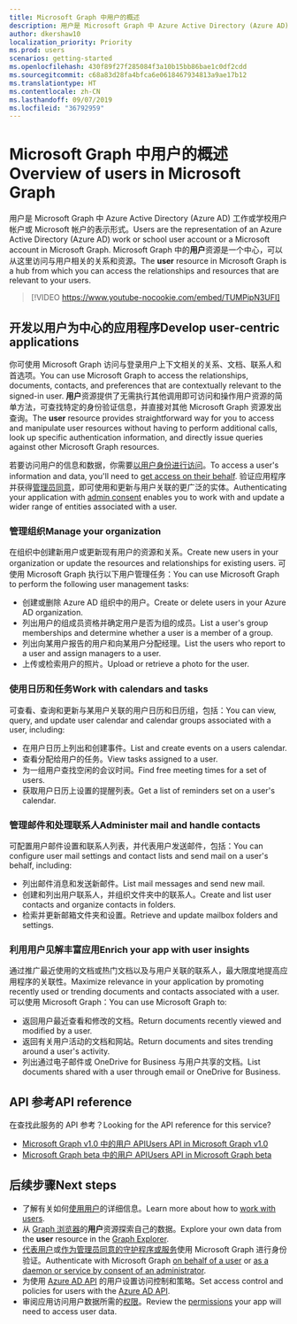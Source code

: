 ```yaml
---
title: Microsoft Graph 中用户的概述
description: 用户是 Microsoft Graph 中 Azure Active Directory (Azure AD) 工作或学校用户帐户或 Microsoft 帐户的表示形式。 Microsoft Graph 中的**用户**资源是一个中心，可以从这里访问与用户相关的关系和资源。
author: dkershaw10
localization_priority: Priority
ms.prod: users
scenarios: getting-started
ms.openlocfilehash: 430f89f27f285084f3a10b15bb86bae1c0df2cdd
ms.sourcegitcommit: c68a83d28fa4bfca6e0618467934813a9ae17b12
ms.translationtype: HT
ms.contentlocale: zh-CN
ms.lasthandoff: 09/07/2019
ms.locfileid: "36792959"
---
```

# <a name="overview-of-users-in-microsoft-graph"></a><span data-ttu-id="4429b-104">Microsoft Graph 中用户的概述</span><span class="sxs-lookup"><span data-stu-id="4429b-104">Overview of users in Microsoft Graph</span></span>

<span data-ttu-id="4429b-105">用户是 Microsoft Graph 中 Azure Active Directory (Azure AD) 工作或学校用户帐户或 Microsoft 帐户的表示形式。</span><span class="sxs-lookup"><span data-stu-id="4429b-105">Users are the representation of an Azure Active Directory (Azure AD) work or school user account or a Microsoft account in Microsoft Graph.</span></span> <span data-ttu-id="4429b-106">Microsoft Graph 中的**用户**资源是一个中心，可以从这里访问与用户相关的关系和资源。</span><span class="sxs-lookup"><span data-stu-id="4429b-106">The **user** resource in Microsoft Graph is a hub from which you can access the relationships and resources that are relevant to your users.</span></span>

> [!VIDEO https://www.youtube-nocookie.com/embed/TUMPipN3UFI]

## <a name="develop-user-centric-applications"></a><span data-ttu-id="4429b-107">开发以用户为中心的应用程序</span><span class="sxs-lookup"><span data-stu-id="4429b-107">Develop user-centric applications</span></span>

<span data-ttu-id="4429b-108">你可使用 Microsoft Graph 访问与登录用户上下文相关的关系、文档、联系人和首选项。</span><span class="sxs-lookup"><span data-stu-id="4429b-108">You can use Microsoft Graph to access the relationships, documents, contacts, and preferences that are contextually relevant to the signed-in user.</span></span> <span data-ttu-id="4429b-109">**用户**资源提供了无需执行其他调用即可访问和操作用户资源的简单方法，可查找特定的身份验证信息，并直接对其他 Microsoft Graph 资源发出查询。</span><span class="sxs-lookup"><span data-stu-id="4429b-109">The **user** resource provides straightforward way for you to access and manipulate user resources without having to perform additional calls, look up specific authentication information, and directly issue queries against other Microsoft Graph resources.</span></span>

<span data-ttu-id="4429b-110">若要访问用户的信息和数据，你需要[以用户身份进行访问](auth-v2-user.md)。</span><span class="sxs-lookup"><span data-stu-id="4429b-110">To access a user's information and data, you'll need to [get access on their behalf](auth-v2-user.md).</span></span> <span data-ttu-id="4429b-111">验证应用程序并获得[管理员同意](permissions-reference.md)，即可使用和更新与用户关联的更广泛的实体。</span><span class="sxs-lookup"><span data-stu-id="4429b-111">Authenticating your application with [admin consent](permissions-reference.md) enables you to work with and update a wider range of entities associated with a user.</span></span>

### <a name="manage-your-organization"></a><span data-ttu-id="4429b-112">管理组织</span><span class="sxs-lookup"><span data-stu-id="4429b-112">Manage your organization</span></span>

<span data-ttu-id="4429b-113">在组织中创建新用户或更新现有用户的资源和关系。</span><span class="sxs-lookup"><span data-stu-id="4429b-113">Create new users in your organization or update the resources and relationships for existing users.</span></span> <span data-ttu-id="4429b-114">可使用 Microsoft Graph 执行以下用户管理任务：</span><span class="sxs-lookup"><span data-stu-id="4429b-114">You can use Microsoft Graph to perform the following user management tasks:</span></span> 

- <span data-ttu-id="4429b-115">创建或删除 Azure AD 组织中的用户。</span><span class="sxs-lookup"><span data-stu-id="4429b-115">Create or delete users in your Azure AD organization.</span></span>
- <span data-ttu-id="4429b-116">列出用户的组成员资格并确定用户是否为组的成员。</span><span class="sxs-lookup"><span data-stu-id="4429b-116">List a user's group memberships and determine whether a user is a member of a group.</span></span>
- <span data-ttu-id="4429b-117">列出向某用户报告的用户和向某用户分配经理。</span><span class="sxs-lookup"><span data-stu-id="4429b-117">List the users who report to a user and assign managers to a user.</span></span>
- <span data-ttu-id="4429b-118">上传或检索用户的照片。</span><span class="sxs-lookup"><span data-stu-id="4429b-118">Upload or retrieve a photo for the user.</span></span>

### <a name="work-with-calendars-and-tasks"></a><span data-ttu-id="4429b-119">使用日历和任务</span><span class="sxs-lookup"><span data-stu-id="4429b-119">Work with calendars and tasks</span></span>

<span data-ttu-id="4429b-120">可查看、查询和更新与某用户关联的用户日历和日历组，包括：</span><span class="sxs-lookup"><span data-stu-id="4429b-120">You can view, query, and update user calendar and calendar groups associated with a user, including:</span></span>

- <span data-ttu-id="4429b-121">在用户日历上列出和创建事件。</span><span class="sxs-lookup"><span data-stu-id="4429b-121">List and create events on a users calendar.</span></span>
- <span data-ttu-id="4429b-122">查看分配给用户的任务。</span><span class="sxs-lookup"><span data-stu-id="4429b-122">View tasks assigned to a user.</span></span>
- <span data-ttu-id="4429b-123">为一组用户查找空闲的会议时间。</span><span class="sxs-lookup"><span data-stu-id="4429b-123">Find free meeting times for a set of users.</span></span>
- <span data-ttu-id="4429b-124">获取用户日历上设置的提醒列表。</span><span class="sxs-lookup"><span data-stu-id="4429b-124">Get a list of reminders set on a user's calendar.</span></span>

### <a name="administer-mail-and-handle-contacts"></a><span data-ttu-id="4429b-125">管理邮件和处理联系人</span><span class="sxs-lookup"><span data-stu-id="4429b-125">Administer mail and handle contacts</span></span>

<span data-ttu-id="4429b-126">可配置用户邮件设置和联系人列表，并代表用户发送邮件，包括：</span><span class="sxs-lookup"><span data-stu-id="4429b-126">You can configure user mail settings and contact lists and send mail on a user's behalf, including:</span></span>

- <span data-ttu-id="4429b-127">列出邮件消息和发送新邮件。</span><span class="sxs-lookup"><span data-stu-id="4429b-127">List mail messages and send new mail.</span></span>
- <span data-ttu-id="4429b-128">创建和列出用户联系人，并组织文件夹中的联系人。</span><span class="sxs-lookup"><span data-stu-id="4429b-128">Create and list user contacts and organize contacts in folders.</span></span>
- <span data-ttu-id="4429b-129">检索并更新邮箱文件夹和设置。</span><span class="sxs-lookup"><span data-stu-id="4429b-129">Retrieve and update mailbox folders and settings.</span></span>

### <a name="enrich-your-app-with-user-insights"></a><span data-ttu-id="4429b-130">利用用户见解丰富应用</span><span class="sxs-lookup"><span data-stu-id="4429b-130">Enrich your app with user insights</span></span>

<span data-ttu-id="4429b-131">通过推广最近使用的文档或热门文档以及与用户关联的联系人，最大限度地提高应用程序的关联性。</span><span class="sxs-lookup"><span data-stu-id="4429b-131">Maximize relevance in your application by promoting recently used or trending documents and contacts associated with a user.</span></span> <span data-ttu-id="4429b-132">可以使用 Microsoft Graph：</span><span class="sxs-lookup"><span data-stu-id="4429b-132">You can use Microsoft Graph to:</span></span>

- <span data-ttu-id="4429b-133">返回用户最近查看和修改的文档。</span><span class="sxs-lookup"><span data-stu-id="4429b-133">Return documents recently viewed and modified by a user.</span></span>
- <span data-ttu-id="4429b-134">返回有关用户活动的文档和网站。</span><span class="sxs-lookup"><span data-stu-id="4429b-134">Return documents and sites trending around a user's activity.</span></span>
- <span data-ttu-id="4429b-135">列出通过电子邮件或 OneDrive for Business 与用户共享的文档。</span><span class="sxs-lookup"><span data-stu-id="4429b-135">List documents shared with a user through email or OneDrive for Business.</span></span>

## <a name="api-reference"></a><span data-ttu-id="4429b-136">API 参考</span><span class="sxs-lookup"><span data-stu-id="4429b-136">API reference</span></span>
<span data-ttu-id="4429b-137">在查找此服务的 API 参考？</span><span class="sxs-lookup"><span data-stu-id="4429b-137">Looking for the API reference for this service?</span></span>

- [<span data-ttu-id="4429b-138">Microsoft Graph v1.0 中的用户 API</span><span class="sxs-lookup"><span data-stu-id="4429b-138">Users API in Microsoft Graph v1.0</span></span>](/graph/api/resources/users?view=graph-rest-1.0)
- [<span data-ttu-id="4429b-139">Microsoft Graph beta 中的用户 API</span><span class="sxs-lookup"><span data-stu-id="4429b-139">Users API in Microsoft Graph beta</span></span>](/graph/api/resources/users?view=graph-rest-beta)

## <a name="next-steps"></a><span data-ttu-id="4429b-140">后续步骤</span><span class="sxs-lookup"><span data-stu-id="4429b-140">Next steps</span></span>

- <span data-ttu-id="4429b-141">了解有关如何[使用用户](/graph/api/resources/users?view=graph-rest-1.0)的详细信息。</span><span class="sxs-lookup"><span data-stu-id="4429b-141">Learn more about how to [work with users](/graph/api/resources/users?view=graph-rest-1.0).</span></span>
- <span data-ttu-id="4429b-142">从 [Graph 浏览器](https://developer.microsoft.com/graph/graph-explorer)的**用户**资源探索自己的数据。</span><span class="sxs-lookup"><span data-stu-id="4429b-142">Explore your own data from the **user** resource in the [Graph Explorer](https://developer.microsoft.com/graph/graph-explorer).</span></span>
- <span data-ttu-id="4429b-143">[代表用户](auth-v2-user.md)或[作为管理员同意的守护程序或服务](auth-v2-service.md)使用 Microsoft Graph 进行身份验证。</span><span class="sxs-lookup"><span data-stu-id="4429b-143">Authenticate with Microsoft Graph [on behalf of a user](auth-v2-user.md) or [as a daemon or service by consent of an administrator](auth-v2-service.md).</span></span>
- <span data-ttu-id="4429b-144">为使用 [Azure AD API](/graph/api/resources/azure-ad-overview?view=graph-rest-1.0) 的用户设置访问控制和策略。</span><span class="sxs-lookup"><span data-stu-id="4429b-144">Set access control and policies for users with the [Azure AD API](/graph/api/resources/azure-ad-overview?view=graph-rest-1.0).</span></span>
- <span data-ttu-id="4429b-145">审阅应用访问用户数据所需的[权限](permissions-reference.md)。</span><span class="sxs-lookup"><span data-stu-id="4429b-145">Review the [permissions](permissions-reference.md) your app will need to access user data.</span></span> 
<!-- This isn't really a next step; let's remove to keep the list of links concise.>
- Stay up to date with Microsoft Graph [changelog](changelog.md).
-->
